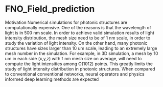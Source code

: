 # FNO_Field_prediction
Motivation 
Numerical simulations for photonic structures are computationally
expensive. One of the reasons is that the wavelength of
light is in 500 nm scale. In order to achieve valid simulation results
of light intensity distribution, the mesh size need to be of 1 nm
scale, in order to study the variation of light intensity. On the other
hand, many photonic structures have sizes larger than 10 um scale,
leading to an extremely large mesh number in the simulation. For
example, in 3D simulation, a mesh by 10 um in each side (x,y,z)
with 1 nm mesh size on average, will need to compute the light
intensities among O(1012) points. This greatly limits the study of
light intensity distribution in photonic structures.
When compared to conventional conventional networks, neural
operators and physics informed deep learning methods are expected
